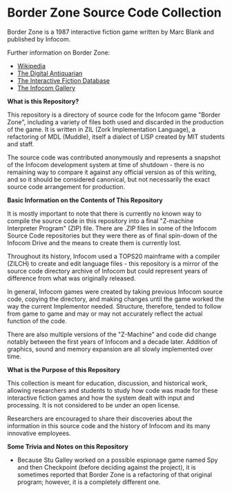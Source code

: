 # Border Zone Source Code Collection

Border Zone is a 1987 interactive fiction game written by Marc Blank and published by Infocom.

Further information on Border Zone:

* [Wikipedia](https://en.wikipedia.org/wiki/Border_Zone_(video_game))
* [The Digital Antiquarian](https://www.filfre.net/2015/11/border-zone/)
* [The Interactive Fiction Database](https://ifdb.tads.org/viewgame?id=7epwz167lgruvm0u)
* [The Infocom Gallery](https://gallery.guetech.org/borderzone/borderzone.html)

__What is this Repository?__

This repository is a directory of source code for the Infocom game "Border Zone", including a variety of files both used and discarded in the production of the game. It is written in ZIL (Zork Implementation Language), a refactoring of MDL (Muddle), itself a dialect of LISP created by MIT students and staff.

The source code was contributed anonymously and represents a snapshot of the Infocom development system at time of shutdown - there is no remaining way to compare it against any official version as of this writing, and so it should be considered canonical, but not necessarily the exact source code arrangement for production.

__Basic Information on the Contents of This Repository__

It is mostly important to note that there is currently no known way to compile the source code in this repository into a final "Z-machine Interpreter Program" (ZIP) file. There are .ZIP files in some of the Infocom Source Code repositories but they were there as of final spin-down of the Infocom Drive and the means to create them is currently lost.

Throughout its history, Infocom used a TOPS20 mainframe with a compiler (ZILCH) to create and edit language files - this repository is a mirror of the source code directory archive of Infocom but could represent years of difference from what was originally released.

In general, Infocom games were created by taking previous Infocom source code, copying the directory, and making changes until the game worked the way the current Implementor needed. Structure, therefore, tended to follow from game to game and may or may not accurately reflect the actual function of the code.

There are also multiple versions of the "Z-Machine" and code did change notably between the first years of Infocom and a decade later. Addition of graphics, sound and memory expansion are all slowly implemented over time.

__What is the Purpose of this Repository__

This collection is meant for education, discussion, and historical work, allowing researchers and students to study how code was made for these interactive fiction games and how the system dealt with input and processing. It is not considered to be under an open license.

Researchers are encouraged to share their discoveries about the information in this source code and the history of Infocom and its many innovative employees.

__Some Trivia and Notes on this Repository__

* Because Stu Galley worked on a possible espionage game named Spy and then Checkpoint (before deciding against the project), it is sometimes reported that Border Zone is a refactoring of that original program; however, it is a completely different one.

